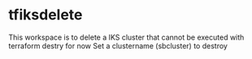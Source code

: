 # tfiksdelete
This workspace is to delete a IKS cluster that cannot be executed with terraform destry for now
Set a clustername (sbcluster) to destroy
